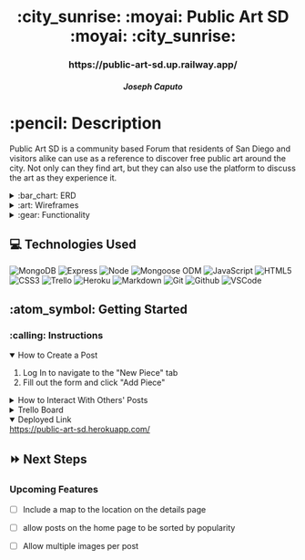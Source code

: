 <div align="center">
   <h1>:city_sunrise: :moyai: Public Art SD :moyai: :city_sunrise: </h1>
   <h3>https://public-art-sd.up.railway.app/</h3>
   <h5>Joseph Caputo</h5>                             
   
</div>
<h1>:pencil: Description</h1>
<p>Public Art SD is a community based Forum that residents of San Diego and visitors alike can use as a reference to discover free public art around the city. Not only can they find art, but they can also use the platform to discuss the art as they experience it.</p>

<details>
<summary> :bar_chart: ERD</summary>

| Description | Screenshot |
|------------ | ------------|
| <h3 align="center">ERD</h3> | <img src="https://trello.com/1/cards/6261d9b503d7fe7a6b95605f/attachments/6261d9b603d7fe7a6b956081/previews/6261d9b703d7fe7a6b9560ad/download/IMG_8727.JPG" width="700"> |
</details>

<details>
<summary> :art: Wireframes</summary>

| Description | Screenshot |
|------------ | ------------|
| <h3 align="center">Welcome Page</h3> | <img src="https://trello.com/1/cards/62609d6ab96e8436512ccd45/attachments/62609d6ab96e8436512ccd56/previews/62609d6bb96e8436512ccd74/download/IMG_8722.JPG" width="700"/>
| <h3 align="center">Home Page</h3> | <img src="https://trello.com/1/cards/62609db50e9e256356984310/attachments/62609db50e9e256356984322/previews/62609db60e9e25635698439c/download/IMG_8723.JPG" width="700"> |
| <h3 align="center">Details Page</h3> | <img src="https://trello.com/1/cards/62609dc8227c6f05ba74c506/attachments/62609dc8227c6f05ba74c518/previews/62609dca227c6f05ba74c530/download/IMG_8724.JPG" width="700"> |
</details>

<details>
<summary> :gear: Functionality</summary>

| Description | Screenshot |
|------------ | ------------|
| <h3 align="center">Welcome Page</h3> | <img src="https://i.imgur.com/3sfALpo.png" width="700"/> |
| <h3 align="center">Home Page</h3> | <img src="https://i.imgur.com/rl7P7Y1.png" width="700"/> |
| <h3 align="center">Details Page</h3> | <img src="https://i.imgur.com/AZ8Im8b.png" width="700"/> |
</details>

## :computer: Technologies Used

![MongoDB](https://img.shields.io/badge/-MongoDB-333?style=flat&logo=mongodb)
![Express](https://img.shields.io/badge/-Express-333?style=flat&logo=express) 
![Node](https://img.shields.io/badge/-Node.js-333?style=flat&logo=node.js)
![Mongoose ODM](https://img.shields.io/badge/-Mongoose_ODM-333?style=flat&logo=mongodb)
![JavaScript](https://img.shields.io/badge/-JavaScript-333?style=flat&logo=javascript) 
![HTML5](https://img.shields.io/badge/-HTML5-333?style=flat&logo=html5)
![CSS3](https://img.shields.io/badge/-CSS-333?style=flat&logo=css3)
![Trello](https://img.shields.io/badge/-Trello-333?style=flat&logo=trello) 
![Heroku](https://img.shields.io/badge/-Heroku-333?style=flat&logo=heroku)
![Markdown](https://img.shields.io/badge/-Markdown-333?style=flat&logo=markdown)
![Git](https://img.shields.io/badge/-Git-333?style=flat&logo=git)
![Github](https://img.shields.io/badge/-GitHub-333?style=flat&logo=github)
![VSCode](https://img.shields.io/badge/-VS_Code-333?style=flat&logo=visualstudio)

<h2> :atom_symbol: Getting Started </h2>

<h3> :calling: Instructions </h3>
<details open>
<summary>How to Create a Post</summary>
<ol>
<li>Log In to navigate to the "New Piece" tab</li>
<li>Fill out the form and click "Add Piece"</li>
</ol>
</details>

<details>
<summary>How to Interact With Others' Posts</summary>
<ol>
<li>Log in with Google by clicking "Log In" to gain access to leaving comments on all previous posts including your own</li>
<li>Click the "X" button to delete a comment that you have left</li>
</ol>
</details>

<details>
<h3> :link: Links </h3>
<summary>Trello Board</summary>   
<a href="https://trello.com/b/xjxgDOrk/josephs-p2">https://trello.com/b/xjxgDOrk/josephs-p2</a>   
</details>

<details open>   
<summary>Deployed Link</summary>
<a href="https://public-art-sd.up.railway.app/">https://public-art-sd.herokuapp.com/</a>
</details>

## :fast_forward: Next Steps   

### Upcoming Features

- [ ] Include a map to the location on the details page  

- [ ] allow posts on the home page to be sorted by popularity   

- [ ] Allow multiple images per post 
